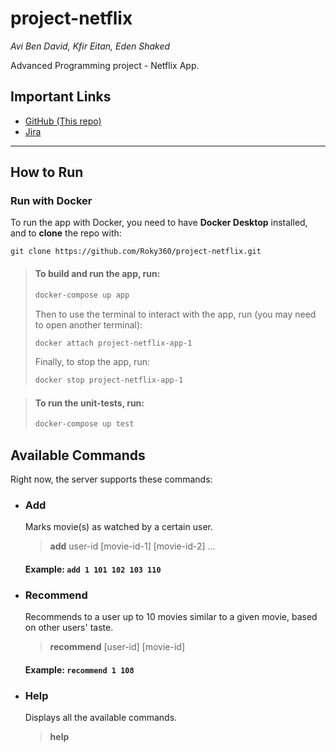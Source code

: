 # project-netflix

_Avi Ben David, Kfir Eitan, Eden Shaked_

Advanced Programming project - Netflix App.

## Important Links

- [GitHub (This repo)](https://github.com/Roky360/project-netflix)
- [Jira](https://edenshkd.atlassian.net/jira/software/projects/NP/boards/2/backlog)

---

## How to Run

### Run with Docker

To run the app with Docker, you need to have **Docker Desktop** installed, and to **clone** the repo with:

```
git clone https://github.com/Roky360/project-netflix.git
```

> #### To build and run the app, run:
>
> ```bash
> docker-compose up app
> ```
>
> Then to use the terminal to interact with the app, run (you may need to open another terminal):
>
> ```bash
> docker attach project-netflix-app-1
> ```
>
> Finally, to stop the app, run:
>
> ```bash
> docker stop project-netflix-app-1
> ```
>

> #### To run the unit-tests, run:
> ```bash
> docker-compose up test
> ```

## Available Commands

Right now, the server supports these commands:

* ### Add

  Marks movie(s) as watched by a certain user.

  > **add** user-id [movie-id-1] [movie-id-2] ...

  #### Example: `add 1 101 102 103 110`

* ### Recommend

  Recommends to a user up to 10 movies similar to a given movie, based on other users' taste.

  > **recommend** [user-id] [movie-id]

  #### Example: `recommend 1 108`

* ### Help

  Displays all the available commands.

  > **help**






